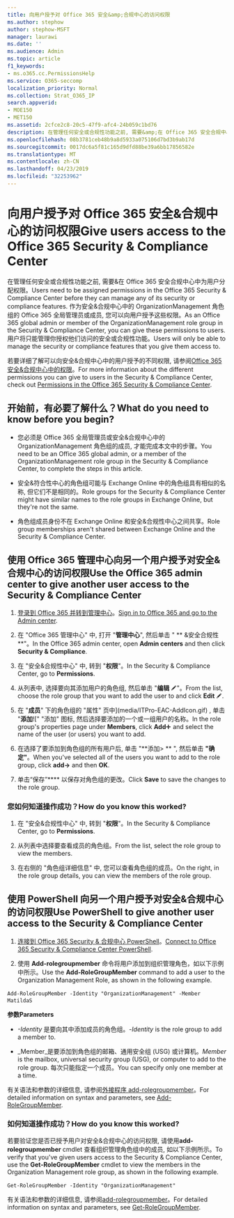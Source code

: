 ```yaml
---
title: 向用户授予对 Office 365 安全&amp;合规中心的访问权限
ms.author: stephow
author: stephow-MSFT
manager: laurawi
ms.date: ''
ms.audience: Admin
ms.topic: article
f1_keywords:
- ms.o365.cc.PermissionsHelp
ms.service: O365-seccomp
localization_priority: Normal
ms.collection: Strat_O365_IP
search.appverid:
- MOE150
- MET150
ms.assetid: 2cfce2c8-20c5-47f9-afc4-24b059c1bd76
description: 在管理任何安全或合规性功能之前, 需要&amp;在 Office 365 安全合规中心中为用户分配权限。
ms.openlocfilehash: 08b3781ceb48b9a8d5933a075106d7bd3b9ab17d
ms.sourcegitcommit: 0017dc6a5f81c165d9dfd88be39a6bb17856582e
ms.translationtype: MT
ms.contentlocale: zh-CN
ms.lasthandoff: 04/23/2019
ms.locfileid: "32253962"
---
```

# <a name="give-users-access-to-the-office-365-security-amp-compliance-center"></a><span data-ttu-id="1579f-103">向用户授予对 Office 365 安全&amp;合规中心的访问权限</span><span class="sxs-lookup"><span data-stu-id="1579f-103">Give users access to the Office 365 Security &amp; Compliance Center</span></span>

<span data-ttu-id="1579f-104">在管理任何安全或合规性功能之前, 需要&amp;在 Office 365 安全合规中心中为用户分配权限。</span><span class="sxs-lookup"><span data-stu-id="1579f-104">Users need to be assigned permissions in the Office 365 Security &amp; Compliance Center before they can manage any of its security or compliance features.</span></span> <span data-ttu-id="1579f-105">作为安全&amp;合规中心中的 OrganizationManagement 角色组的 Office 365 全局管理员或成员, 您可以向用户授予这些权限。</span><span class="sxs-lookup"><span data-stu-id="1579f-105">As an Office 365 global admin or member of the OrganizationManagement role group in the Security &amp; Compliance Center, you can give these permissions to users.</span></span> <span data-ttu-id="1579f-106">用户将只能管理你授权他们访问的安全或合规性功能。</span><span class="sxs-lookup"><span data-stu-id="1579f-106">Users will only be able to manage the security or compliance features that you give them access to.</span></span> 
  
<span data-ttu-id="1579f-107">若要详细了解可以向安全&amp;合规中心中的用户授予的不同权限, 请参阅[Office 365 安全&amp;合规中心中的权限](permissions-in-the-security-and-compliance-center.md)。</span><span class="sxs-lookup"><span data-stu-id="1579f-107">For more information about the different permissions you can give to users in the Security &amp; Compliance Center, check out [Permissions in the Office 365 Security &amp; Compliance Center](permissions-in-the-security-and-compliance-center.md).</span></span>
  
## <a name="what-do-you-need-to-know-before-you-begin"></a><span data-ttu-id="1579f-108">开始前，有必要了解什么？</span><span class="sxs-lookup"><span data-stu-id="1579f-108">What do you need to know before you begin?</span></span>

- <span data-ttu-id="1579f-109">您必须是 Office 365 全局管理员或安全&amp;合规中心中的 OrganizationManagement 角色组的成员, 才能完成本文中的步骤。</span><span class="sxs-lookup"><span data-stu-id="1579f-109">You need to be an Office 365 global admin, or a member of the OrganizationManagement role group in the Security &amp; Compliance Center, to complete the steps in this article.</span></span>
    
- <span data-ttu-id="1579f-110">安全&amp;符合性中心的角色组可能与 Exchange Online 中的角色组具有相似的名称, 但它们不是相同的。</span><span class="sxs-lookup"><span data-stu-id="1579f-110">Role groups for the Security &amp; Compliance Center might have similar names to the role groups in Exchange Online, but they're not the same.</span></span> 
    
- <span data-ttu-id="1579f-111">角色组成员身份不在 Exchange Online 和安全&amp;合规性中心之间共享。</span><span class="sxs-lookup"><span data-stu-id="1579f-111">Role group memberships aren't shared between Exchange Online and the Security &amp; Compliance Center.</span></span>
    
## <a name="use-the-office-365-admin-center-to-give-another-user-access-to-the-security-amp-compliance-center"></a><span data-ttu-id="1579f-112">使用 Office 365 管理中心向另一个用户授予对安全&amp;合规中心的访问权限</span><span class="sxs-lookup"><span data-stu-id="1579f-112">Use the Office 365 admin center to give another user access to the Security &amp; Compliance Center</span></span>

1. <span data-ttu-id="1579f-113">[登录到 Office 365 并转到管理中心](https://go.microsoft.com/fwlink/p/?LinkId=525275)。</span><span class="sxs-lookup"><span data-stu-id="1579f-113">[Sign in to Office 365 and go to the Admin center](https://go.microsoft.com/fwlink/p/?LinkId=525275).</span></span>
    
2. <span data-ttu-id="1579f-114">在 "Office 365 管理中心" 中, 打开 "**管理中心**", 然后单击 " \*\* &amp;安全合规性\*\*"。</span><span class="sxs-lookup"><span data-stu-id="1579f-114">In the Office 365 admin center, open **Admin centers** and then click **Security &amp; Compliance**.</span></span> 
    
3. <span data-ttu-id="1579f-115">在 "安全&amp;合规性中心" 中, 转到 "**权限**"。</span><span class="sxs-lookup"><span data-stu-id="1579f-115">In the Security &amp; Compliance Center, go to **Permissions**.</span></span>
    
4. <span data-ttu-id="1579f-116">从列表中, 选择要向其添加用户的角色组, 然后单击 "**编辑** ![编辑图标](media/O365_MDM_CreatePolicy_EditIcon.gif)"。</span><span class="sxs-lookup"><span data-stu-id="1579f-116">From the list, choose the role group that you want to add the user to and click **Edit** ![Edit icon](media/O365_MDM_CreatePolicy_EditIcon.gif).</span></span>
    
5. <span data-ttu-id="1579f-117">在 "**成员**" 下的角色组的 "属性" 页中](media/ITPro-EAC-AddIcon.gif) , 单击 "**添加**![" "添加" 图标, 然后选择要添加的一个或一组用户的名称。</span><span class="sxs-lookup"><span data-stu-id="1579f-117">In the role group's properties page under **Members**, click **Add**![Add Icon](media/ITPro-EAC-AddIcon.gif) and select the name of the user (or users) you want to add.</span></span> 
    
6. <span data-ttu-id="1579f-118">在选择了要添加到角色组的所有用户后, 单击 "\*\*添加\> \*\* ", 然后单击 **"确定"**。</span><span class="sxs-lookup"><span data-stu-id="1579f-118">When you've selected all of the users you want to add to the role group, click **add-\>** and then **OK**.</span></span>
    
7. <span data-ttu-id="1579f-119">单击“保存”\*\*\*\* 以保存对角色组的更改。</span><span class="sxs-lookup"><span data-stu-id="1579f-119">Click **Save** to save the changes to the role group.</span></span> 
    
### <a name="how-do-you-know-this-worked"></a><span data-ttu-id="1579f-120">您如何知道操作成功？</span><span class="sxs-lookup"><span data-stu-id="1579f-120">How do you know this worked?</span></span>

1. <span data-ttu-id="1579f-121">在 "安全&amp;合规性中心" 中, 转到 "**权限**"。</span><span class="sxs-lookup"><span data-stu-id="1579f-121">In the Security &amp; Compliance Center, go to **Permissions**.</span></span>
    
2. <span data-ttu-id="1579f-122">从列表中选择要查看成员的角色组。</span><span class="sxs-lookup"><span data-stu-id="1579f-122">From the list, select the role group to view the members.</span></span>
    
3. <span data-ttu-id="1579f-123">在右侧的 "角色组详细信息" 中, 您可以查看角色组的成员。</span><span class="sxs-lookup"><span data-stu-id="1579f-123">On the right, in the role group details, you can view the members of the role group.</span></span>
    
## <a name="use-powershell-to-give-another-user-access-to-the-security-amp-compliance-center"></a><span data-ttu-id="1579f-124">使用 PowerShell 向另一个用户授予对安全&amp;合规中心的访问权限</span><span class="sxs-lookup"><span data-stu-id="1579f-124">Use PowerShell to give another user access to the Security &amp; Compliance Center</span></span>

1. <span data-ttu-id="1579f-125">[连接到 Office 365 Security & 合规中心 PowerShell](https://docs.microsoft.com/en-us/powershell/exchange/office-365-scc/connect-to-scc-powershell/connect-to-scc-powershell?view=exchange-ps)。</span><span class="sxs-lookup"><span data-stu-id="1579f-125">[Connect to Office 365 Security & Compliance Center PowerShell](https://docs.microsoft.com/en-us/powershell/exchange/office-365-scc/connect-to-scc-powershell/connect-to-scc-powershell?view=exchange-ps).</span></span>
    
2. <span data-ttu-id="1579f-126">使用 **Add-rolegroupmember** 命令将用户添加到组织管理角色，如以下示例中所示。</span><span class="sxs-lookup"><span data-stu-id="1579f-126">Use the **Add-RoleGroupMember** command to add a user to the Organization Management Role, as shown in the following example.</span></span> 
    
  ```
  Add-RoleGroupMember -Identity "OrganizationManagement" -Member MatildaS
  
  ```

 <span data-ttu-id="1579f-127">**参数**</span><span class="sxs-lookup"><span data-stu-id="1579f-127">**Parameters**</span></span>
  
- <span data-ttu-id="1579f-128">_-Identity_ 是要向其中添加成员的角色组。</span><span class="sxs-lookup"><span data-stu-id="1579f-128">_-Identity_ is the role group to add a member to.</span></span> 
    
- <span data-ttu-id="1579f-129">_Member_是要添加到角色组的邮箱、通用安全组 (USG) 或计算机。</span><span class="sxs-lookup"><span data-stu-id="1579f-129">_Member_ is the mailbox, universal security group (USG), or computer to add to the role group.</span></span> <span data-ttu-id="1579f-130">每次只能指定一个成员。</span><span class="sxs-lookup"><span data-stu-id="1579f-130">You can specify only one member at a time.</span></span> 
    
<span data-ttu-id="1579f-131">有关语法和参数的详细信息, 请参阅[外接程序 add-rolegroupmember](https://go.microsoft.com/fwlink/p/?LinkId=510859)。</span><span class="sxs-lookup"><span data-stu-id="1579f-131">For detailed information on syntax and parameters, see [Add-RoleGroupMember](https://go.microsoft.com/fwlink/p/?LinkId=510859).</span></span>
  
### <a name="how-do-you-know-this-worked"></a><span data-ttu-id="1579f-132">如何知道操作成功？</span><span class="sxs-lookup"><span data-stu-id="1579f-132">How do you know this worked?</span></span>

<span data-ttu-id="1579f-133">若要验证您是否已授予用户对安全&amp;合规中心的访问权限, 请使用**add-rolegroupmember** cmdlet 查看组织管理角色组中的成员, 如以下示例所示。</span><span class="sxs-lookup"><span data-stu-id="1579f-133">To verify that you've given users access to the Security &amp; Compliance Center, use the **Get-RoleGroupMember** cmdlet to view the members in the Organization Management role group, as shown in the following example.</span></span> 
  
```
Get-RoleGroupMember -Identity "OrganizationManagement"

```

<span data-ttu-id="1579f-134">有关语法和参数的详细信息, 请参阅[add-rolegroupmember](https://go.microsoft.com/fwlink/p/?LinkId=510860)。</span><span class="sxs-lookup"><span data-stu-id="1579f-134">For detailed information on syntax and parameters, see [Get-RoleGroupMember](https://go.microsoft.com/fwlink/p/?LinkId=510860).</span></span>
  

